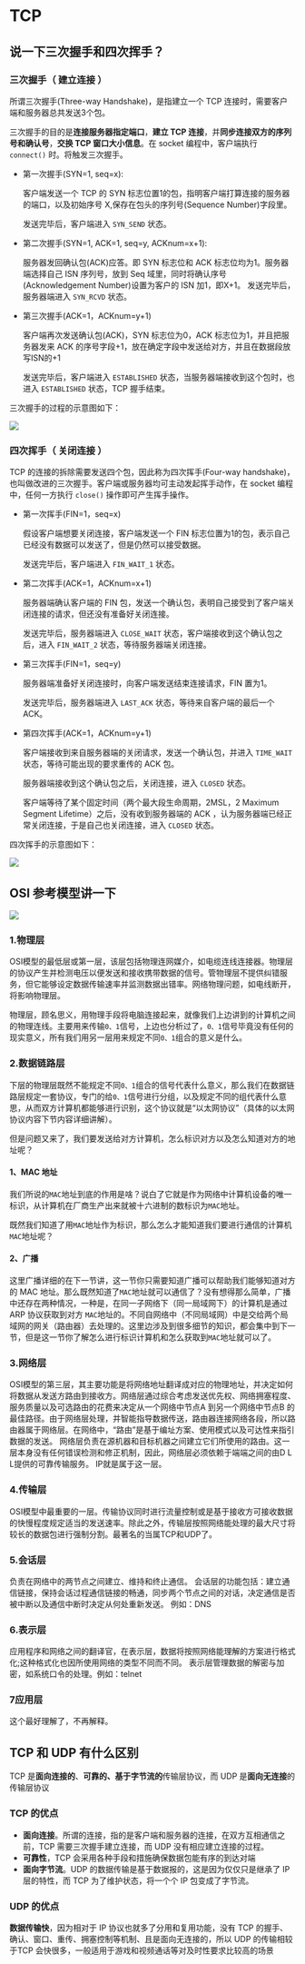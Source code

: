 # TCP

## 说一下三次握手和四次挥手？

### 三次握手（ 建立连接 ）

所谓三次握手\(Three-way Handshake\)，是指建立一个 TCP 连接时，需要客户端和服务器总共发送3个包。

三次握手的目的是**连接服务器指定端口**，**建立 TCP 连接**，并**同步连接双方的序列号和确认号**，**交换 TCP 窗口大小信息**。在 socket 编程中，客户端执行 `connect()` 时。将触发三次握手。

* 第一次握手\(SYN=1, seq=x\):

  客户端发送一个 TCP 的 SYN 标志位置1的包，指明客户端打算连接的服务器的端口，以及初始序号 X,保存在包头的序列号\(Sequence Number\)字段里。

  发送完毕后，客户端进入 `SYN_SEND` 状态。

* 第二次握手\(SYN=1, ACK=1, seq=y, ACKnum=x+1\):

  服务器发回确认包\(ACK\)应答。即 SYN 标志位和 ACK 标志位均为1。服务器端选择自己 ISN 序列号，放到 Seq 域里，同时将确认序号\(Acknowledgement Number\)设置为客户的 ISN 加1，即X+1。 发送完毕后，服务器端进入 `SYN_RCVD` 状态。

* 第三次握手\(ACK=1，ACKnum=y+1\)

  客户端再次发送确认包\(ACK\)，SYN 标志位为0，ACK 标志位为1，并且把服务器发来 ACK 的序号字段+1，放在确定字段中发送给对方，并且在数据段放写ISN的+1

  发送完毕后，客户端进入 `ESTABLISHED` 状态，当服务器端接收到这个包时，也进入 `ESTABLISHED` 状态，TCP 握手结束。

三次握手的过程的示意图如下：

![](../../../.gitbook/assets/image%20%2844%29%20%281%29.png)

### 四次挥手（ 关闭连接 ）

TCP 的连接的拆除需要发送四个包，因此称为四次挥手\(Four-way handshake\)，也叫做改进的三次握手。客户端或服务器均可主动发起挥手动作，在 socket 编程中，任何一方执行 `close()` 操作即可产生挥手操作。

* 第一次挥手\(FIN=1，seq=x\)

  假设客户端想要关闭连接，客户端发送一个 FIN 标志位置为1的包，表示自己已经没有数据可以发送了，但是仍然可以接受数据。

  发送完毕后，客户端进入 `FIN_WAIT_1` 状态。

* 第二次挥手\(ACK=1，ACKnum=x+1\)

  服务器端确认客户端的 FIN 包，发送一个确认包，表明自己接受到了客户端关闭连接的请求，但还没有准备好关闭连接。

  发送完毕后，服务器端进入 `CLOSE_WAIT` 状态，客户端接收到这个确认包之后，进入 `FIN_WAIT_2` 状态，等待服务器端关闭连接。

* 第三次挥手\(FIN=1，seq=y\)

  服务器端准备好关闭连接时，向客户端发送结束连接请求，FIN 置为1。

  发送完毕后，服务器端进入 `LAST_ACK` 状态，等待来自客户端的最后一个ACK。

* 第四次挥手\(ACK=1，ACKnum=y+1\)

  客户端接收到来自服务器端的关闭请求，发送一个确认包，并进入 `TIME_WAIT`状态，等待可能出现的要求重传的 ACK 包。

  服务器端接收到这个确认包之后，关闭连接，进入 `CLOSED` 状态。

  客户端等待了某个固定时间（两个最大段生命周期，2MSL，2 Maximum Segment Lifetime）之后，没有收到服务器端的 ACK ，认为服务器端已经正常关闭连接，于是自己也关闭连接，进入 `CLOSED` 状态。

四次挥手的示意图如下：

![](../../../.gitbook/assets/image%20%2843%29.png)

## OSI 参考模型讲一下

![](../../../.gitbook/assets/image%20%2845%29.png)

### **1.物理层**

OSI模型的最低层或第一层，该层包括物理连网媒介，如电缆连线连接器。物理层的协议产生并检测电压以便发送和接收携带数据的信号。管物理层不提供纠错服务，但它能够设定数据传输速率并监测数据出错率。网络物理问题，如电线断开，将影响物理层。

物理层，顾名思义，用物理手段将电脑连接起来，就像我们上边讲到的计算机之间的物理连线。主要用来传输`0、1`信号，上边也分析过了，`0、1`信号毕竟没有任何的现实意义，所有我们用另一层用来规定不同`0、1`组合的意义是什么。

### **2.数据链路层**

下层的物理层既然不能规定不同`0、1`组合的信号代表什么意义，那么我们在数据链路层规定一套协议，专门的给`0、1`信号进行分组，以及规定不同的组代表什么意思，从而双方计算机都能够进行识别，这个协议就是“以太网协议”（具体的以太网协议内容下节内容详细讲解）。

但是问题又来了，我们要发送给对方计算机，怎么标识对方以及怎么知道对方的地址呢？

#### **1、MAC 地址**

我们所说的`MAC`地址到底的作用是啥？说白了它就是作为网络中计算机设备的唯一标识，从计算机在厂商生产出来就被十六进制的数标识为`MAC`地址。

既然我们知道了用`MAC`地址作为标识，那么怎么才能知道我们要进行通信的计算机`MAC`地址呢？

#### **2、广播**

这里广播详细的在下一节讲，这一节你只需要知道广播可以帮助我们能够知道对方的 MAC 地址。那么既然知道了`MAC`地址就可以通信了？没有想得那么简单，广播中还存在两种情况，一种是，在同一子网络下（同一局域网下）的计算机是通过 ARP 协议获取到对方 `MAC`地址的。不同自网络中（不同局域网）中是交给两个局域网的网关（路由器）去处理的。这里边涉及到很多细节的知识，都会集中到下一节，但是这一节你了解怎么进行标识计算机和怎么获取到`MAC`地址就可以了。

### **3.网络层**

OSI模型的第三层，其主要功能是将网络地址翻译成对应的物理地址，并决定如何将数据从发送方路由到接收方。网络层通过综合考虑发送优先权、网络拥塞程度、服务质量以及可选路由的花费来决定从一个网络中节点A 到另一个网络中节点B 的最佳路径。由于网络层处理，并智能指导数据传送，路由器连接网络各段，所以路由器属于网络层。在网络中，“路由”是基于编址方案、使用模式以及可达性来指引数据的发送。 网络层负责在源机器和目标机器之间建立它们所使用的路由。这一层本身没有任何错误检测和修正机制，因此，网络层必须依赖于端端之间的由D L L提供的可靠传输服务。 IP就是属于这一层。

### **4.传输层**

OSI模型中最重要的一层。传输协议同时进行流量控制或是基于接收方可接收数据的快慢程度规定适当的发送速率。除此之外，传输层按照网络能处理的最大尺寸将较长的数据包进行强制分割。最著名的当属TCP和UDP了。

### **5.会话层**

负责在网络中的两节点之间建立、维持和终止通信。 会话层的功能包括：建立通信链接，保持会话过程通信链接的畅通，同步两个节点之间的对话，决定通信是否被中断以及通信中断时决定从何处重新发送。 例如：DNS

### **6.表示层**

应用程序和网络之间的翻译官，在表示层，数据将按照网络能理解的方案进行格式化;这种格式化也因所使用网络的类型不同而不同。 表示层管理数据的解密与加密，如系统口令的处理。例如：telnet

### **7应用层**

这个最好理解了，不再解释。

## TCP 和 UDP 有什么区别

TCP 是**面向连接的**、**可靠的、基于字节流的**传输层协议，而 UDP 是**面向无连接**的传输层协议

### TCP 的优点

* **面向连接**。所谓的连接，指的是客户端和服务器的连接，在双方互相通信之前，TCP 需要三次握手建立连接，而 UDP 没有相应建立连接的过程。
* **可靠性**，TCP 会采用各种手段和措施确保数据包能有序的到达对端
* **面向字节流**。UDP 的数据传输是基于数据报的，这是因为仅仅只是继承了 IP 层的特性，而 TCP 为了维护状态，将一个个 IP 包变成了字节流。

### UDP 的优点

**数据传输快**，因为相对于 IP 协议也就多了分用和复用功能，没有 TCP 的握手、确认、窗口、重传、拥塞控制等机制、且是面向无连接的，所以 UDP 的传输相较于TCP 会快很多，一般适用于游戏和视频通话等对及时性要求比较高的场景

